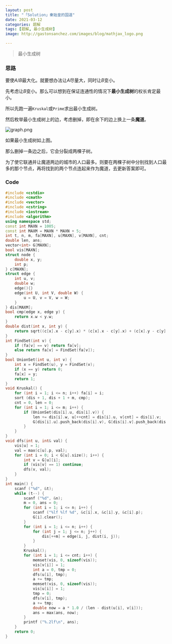 ```yaml
---
layout: post
title: "「Solution」秦始皇的国道"
date: 2021-03-12
categories: 题解
tags: [题解, 最小生成树]
image: http://gastonsanchez.com/images/blog/mathjax_logo.png

---
```


>最小生成树

<!-- more -->   

### 思路

要使$A/B$最大化。就要想办法让$A$尽量大，同时让$B$变小。	

先考虑让$B$变小。那么可以想到在保证连通性的情况下**最小生成树**的权长肯定最小。

所以先跑一遍`Kruskal`或`Prime`求出最小生成树。	

然后枚举最小生成树上的边，考虑删掉，即在余下的边上换上一条**魔道**。

![graph.png](http://61.186.173.89:2019/2021/03/12/fdd0138a0639d.png)

如果最小生成树如上图。	

那么删掉一条边之后，它会分裂成两棵子树。	

为了使它联通并让魔道两边的城市的人口最多。则要在两棵子树中分别找到人口最多的那个节点，再将找到的两个节点连起来作为魔道，去更新答案即可。

### Code

```cpp
#include <cstdio>
#include <cmath>
#include <vector>
#include <cstring>
#include <iostream>
#include <algorithm>
using namespace std;
const int MAXN = 1005;
const int MAXM = MAXN * MAXN + 5;
int t, n, m, fa[MAXN], u[MAXN], v[MAXN], cnt;
double len, ans;
vector<int> G[MAXN];
bool vis[MAXN];
struct node {
	double x, y;
	int p;
} c[MAXN];
struct edge {
	int u, v;
	double w;
	edge(){}
	edge(int U, int V, double W) {
		u = U, v = V, w = W;
	}
} dis[MAXM];
bool cmp(edge x, edge y) {
	return x.w < y.w;
}
double dist(int x, int y) {
	return sqrt((c[x].x - c[y].x) * (c[x].x - c[y].x) + (c[x].y - c[y].y) * (c[x].y - c[y].y));
}
int FindSet(int v) {
	if (fa[v] == v) return fa[v];
	else return fa[v] = FindSet(fa[v]);
}
bool UnionSet(int u, int v) {
	int x = FindSet(u), y = FindSet(v);
	if (x == y) return 0;
	fa[x] = y;
	return 1;
}
void Kruskal() {
	for (int i = 1; i <= n; i++) fa[i] = i;
	sort (dis + 1, dis + 1 + m, cmp);
	cnt = 0, len = 0;
	for (int i = 1; i <= m; i++) {
		if (UnionSet(dis[i].u, dis[i].v)) {
			len += dis[i].w, u[++cnt] = dis[i].u, v[cnt] = dis[i].v;
			G[dis[i].u].push_back(dis[i].v), G[dis[i].v].push_back(dis[i].u);
		}
	}
}
void dfs(int u, int& val) {
	vis[u] = 1;
	val = max(c[u].p, val);
	for (int i = 0; i < G[u].size(); i++) {
		int v = G[u][i];
		if (vis[v] == 1) continue;
		dfs(v, val);
	}
}
int main() {
	scanf ("%d", &t);
	while (t--) {
		scanf ("%d", &n);
		m = 0, ans = 0;
		for (int i = 1; i <= n; i++) {
			scanf ("%lf %lf %d", &c[i].x, &c[i].y, &c[i].p);
			G[i].clear();
		}
		for (int i = 1; i <= n; i++) {
			for (int j = 1; j <= n; j++) {
				dis[++m] = edge(i, j, dist(i, j));
			}
		}
		Kruskal();
		for (int i = 1; i <= cnt; i++) {
			memset(vis, 0, sizeof(vis));
			vis[v[i]] = 1;
			int a = 0, tmp = 0;
			dfs(u[i], tmp);
			a += tmp;
			memset(vis, 0, sizeof(vis));
			vis[u[i]] = 1;
			tmp = 0;
			dfs(v[i], tmp);
			a += tmp;
			double now = a * 1.0 / (len - dist(u[i], v[i]));
			ans = max(ans, now);
		}
		printf ("%.2lf\n", ans);
	}
	return 0;
}
```



